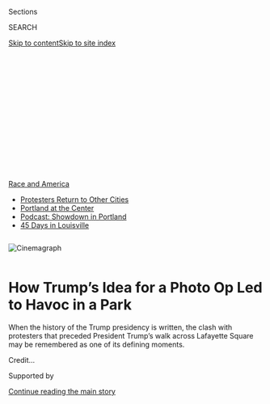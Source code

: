 <div id="app">

<div>

<div>

<div>

<div class="NYTAppHideMasthead css-ikk3s8 e1suatyy0">

<div class="section css-133zg39 e1suatyy2">

<div class="css-eph4ug er09x8g0">

<div class="css-6n7j50">

</div>

<span class="css-1dv1kvn">Sections</span>

<div class="css-10488qs">

<span class="css-1dv1kvn">SEARCH</span>

</div>

[Skip to content](#site-content)[Skip to site
index](#site-index)

</div>

<div class="css-10698na e1huz5gh0">

</div>

</div>

</div>

</div>

<div data-aria-hidden="false">

<div id="site-content" data-role="main">

<div>

<div class="css-1aor85t" style="opacity:0.000000001;z-index:-1;visibility:hidden">

<div class="css-1hqnpie">

<div class="css-epjblv">

<span class="css-17xtcya">[Politics](/section/politics)</span><span class="css-x15j1o">|</span><span class="css-fwqvlz">How
Trump’s Idea for a Photo Op Led to Havoc in a
Park</span>

</div>

<div class="css-k008qs">

<div class="css-1iwv8en">

<span class="css-18z7m18"></span>

<div>

</div>

</div>

<span class="css-1n6z4y">https://nyti.ms/2U5gcTp</span>

<div class="css-1705lsu">

<div class="css-4xjgmj">

<div class="css-4skfbu" data-role="toolbar" data-aria-label="Social Media Share buttons, Save button, and Comments Panel with current comment count" data-testid="share-tools">

  - 
  - 
  - 
  - 
    
    <div class="css-6n7j50">
    
    </div>

  - 
  - 

</div>

</div>

</div>

</div>

</div>

</div>

<div id="NYT_TOP_BANNER_REGION" class="css-11qgg8s">

<div>

<div id="styln-prism-menu-1590763508878" class="section interactive-content interactive-size-medium css-1du2ztb">

<div class="css-17ih8de interactive-body">

<div id="scroll-container" class="css-1gj85ro">

[<span class="styln-title-wrap"><span class="css-1pje3qr">Race
and</span><span class="css-1pje3qr">
America</span></span>](https://www.nytimes.com/news-event/george-floyd-protests-minneapolis-new-york-los-angeles?action=click&pgtype=Article&state=default&region=TOP_BANNER&context=storylines_menu)

  - [Protesters Return to Other
    Cities](https://www.nytimes.com/2020/07/26/us/protests-portland-seattle-trump.html?action=click&pgtype=Article&state=default&region=TOP_BANNER&context=storylines_menu)
  - [Portland at the
    Center](https://www.nytimes.com/2020/07/24/us/portland-oregon-protests-white-race.html?action=click&pgtype=Article&state=default&region=TOP_BANNER&context=storylines_menu)
  - [Podcast: Showdown in
    Portland](https://www.nytimes.com/2020/07/23/podcasts/the-daily/portland-protests.html?action=click&pgtype=Article&state=default&region=TOP_BANNER&context=storylines_menu)
  - [45 Days in
    Louisville](https://www.nytimes.com/interactive/2020/07/16/us/black-lives-matter-protests-louisville-breonna-taylor.html?action=click&pgtype=Article&state=default&region=TOP_BANNER&context=storylines_menu)

</div>

</div>

</div>

</div>

</div>

<div id="fullBleedHeaderContent">

<div class="css-9fsmc8">

<div class="sizeFull css-1vxzd3j">

<div class="css-m5hpv3" style="width:100%;overflow:hidden">

<div class="css-122y91a">

![Cinemagraph](https://static01.nyt.com/images/2020/06/02/us/politics/02dc-unrest-tictoc-1/merlin_173090628_9c9a1070-0e82-48f4-9bde-d3cdc874e370-videoSixteenByNine3000.jpg)

</div>

</div>

</div>

</div>

<div class="css-1aqq9tq">

<div class="css-1vkm6nb ehdk2mb0">

# How Trump’s Idea for a Photo Op Led to Havoc in a Park

</div>

When the history of the Trump presidency is written, the clash with
protesters that preceded President Trump’s walk across Lafayette Square
may be remembered as one of its defining
moments.

</div>

<div class="css-nwzfg5 e1gnum310">

<span class="css-1f9pvn2 politics"></span><span class="css-cnj6d5 e1z0qqy90" itemprop="copyrightHolder"><span class="css-1ly73wi e1tej78p0">Credit...</span><span><span></span></span></span>

</div>

<div id="sponsor-wrapper" class="css-1hyfx7x">

<div id="sponsor-slug" class="css-19vbshk">

Supported by

</div>

[Continue reading the main
story](#after-sponsor)

<div id="sponsor" class="ad sponsor-wrapper" style="text-align:center;height:100%;display:block">

</div>

<div id="after-sponsor">

</div>

</div>

<div class="css-1wx1auc e1gnum311">

<div class="css-18e8msd">

<div class="css-vp77d3 epjyd6m0">

<div class="css-1baulvz">

By [<span class="css-1baulvz" itemprop="name">Peter
Baker</span>](https://www.nytimes.com/by/peter-baker),
[<span class="css-1baulvz" itemprop="name">Maggie
Haberman</span>](https://www.nytimes.com/by/maggie-haberman),
[<span class="css-1baulvz" itemprop="name">Katie
Rogers</span>](https://www.nytimes.com/by/katie-rogers),
[<span class="css-1baulvz" itemprop="name">Zolan
Kanno-Youngs</span>](https://www.nytimes.com/by/zolan-kanno-youngs) and
[<span class="css-1baulvz last-byline" itemprop="name">Katie
Benner</span>](https://www.nytimes.com/by/katie-benner)

Videos by [<span class="css-1baulvz" itemprop="name">Haley
Willis</span>](https://www.nytimes.com/by/haley-willis),
[<span class="css-1baulvz" itemprop="name">Christiaan
Triebert</span>](http://nytimes.com/by/christiaan-triebert) and
<span class="css-1baulvz last-byline" itemprop="name">David Botti</span>

</div>

</div>

  - 
    
    <div class="css-ld3wwf e16638kd2">
    
    Published June 2, 2020Updated July 28,
    2020
    
    </div>

  - 
    
    <div class="css-4xjgmj">
    
    <div class="css-pvvomx" data-role="toolbar" data-aria-label="Social Media Share buttons, Save button, and Comments Panel with current comment count" data-testid="share-tools">
    
      - 
      - 
      - 
      - 
        
        <div class="css-6n7j50">
        
        </div>
    
      - 
      - 
    
    </div>
    
    </div>

</div>

<div class="css-tk9fsr">

[阅读简体中文版](https://cn.nytimes.com/usa/20200603/trump-walk-lafayette-square/ "Read in Simplified Chinese")[閱讀繁體中文版](https://cn.nytimes.com/usa/20200603/trump-walk-lafayette-square/zh-hant/ "Read in Traditional Chinese")[Leer
en
español](https://www.nytimes.com/es/2020/06/03/espanol/mundo/trump-foto-iglesia-protestas.html "Read in Spanish")

</div>

</div>

</div>

<div class="section meteredContent css-1r7ky0e" name="articleBody" itemprop="articleBody">

<div class="css-1fanzo5 StoryBodyCompanionColumn">

<div class="css-53u6y8">

WASHINGTON — After a weekend of protests that led all the way to his own
front yard and forced him to [briefly retreat to a bunker beneath the
White
House](https://www.nytimes.com/2020/06/03/us/politics/trump-protests.html),
President Trump arrived in the Oval Office on Monday agitated over the
television images, annoyed that anyone would think he was hiding and
eager for action.

He wanted to send the military into American cities, an idea that
provoked a heated, voices-raised fight among his advisers. But by the
end of the day, urged on by his daughter Ivanka Trump, he came up with a
more personal way of demonstrating toughness — he would march across
[Lafayette
Square](https://www.nytimes.com/2020/07/28/us/politics/lafayette-square-park-police-protests.html)
to a church damaged by fire the night before.

The only problem: A plan developed earlier in the day to expand the
security perimeter around the White House had not been carried out. When
Attorney General William P. Barr strode out of the White House gates for
a personal inspection early Monday evening, he discovered that
protesters were still on the northern edge of the square. For the
president to make it to St. John’s Church, they would have to be cleared
out. Mr. Barr gave the order to disperse them.

</div>

</div>

<div class="css-1fanzo5 StoryBodyCompanionColumn">

<div class="css-53u6y8">

What ensued was a burst of violence unlike any seen in the shadow of the
White House in generations. As he prepared for his surprise march to the
church, Mr. Trump first went before cameras in the Rose Garden to
declare himself “your president of law and order” but also “an ally of
all peaceful protesters,” even as peaceful protesters just a block away
and clergy members on the church patio were routed by smoke and flash
grenades and some form of chemical spray deployed by shield-bearing riot
officers and mounted
police.

</div>

</div>

![<span class="css-cch8ym"><span class="css-1dv1kvn">Credit</span></span>](https://static01.nyt.com/images/2020/02/06/us/02-vid-dcclip6-image/02-vid-dcclip6-image-videoSixteenByNineJumbo1600.jpg)

<div class="css-1fanzo5 StoryBodyCompanionColumn">

<div class="css-53u6y8">

After a day in which he [berated “weak”
governors](https://www.nytimes.com/2020/06/01/us/politics/trump-governors.html)
and lectured them to “dominate” the demonstrators, the president emerged
from the White House, followed by a phalanx of aides and Secret Service
agents as he made his way to the church, where he posed stern-faced,
holding up a Bible that his daughter pulled out of her $1,540 MaxMara
bag.

The resulting photographs of Mr. Trump striding purposefully across the
square satisfied his long-held desire to project strength, images that
members of his re-election campaign team quickly began recirculating and
pinning to their Twitter home pages once he was safely back in the
fortified White House.

The scene of mayhem that preceded the walk — barely 1,000 feet from the
symbol of American democracy —<span class="css-8l6xbc evw5hdy0">
</span>evoked images more commonly associated with authoritarian
countries, but that did not bother the president, who has long flirted
with overseas strongmen and has expressed envy of their ability to
dominate.

Throughout his time in office, Mr. Trump has generated concern over what
critics see as his autocratic instincts, including his claims to
untrammeled power to “do whatever I want,” his attacks on
quasi-autonomous institutions of government like the F.B.I. or
inspectors general and his efforts to discredit independent sources of
information that anger him, like the news media he denounces as the
“enemy of the people.”

</div>

</div>

<div class="css-1fanzo5 StoryBodyCompanionColumn">

<div class="css-53u6y8">

And when the history of the Trump presidency is written, the clash at
Lafayette Square may be remembered as one of its defining moments.

Mr. Trump and his inner circle considered it a triumph that would
resonate with many middle Americans turned off by scenes of urban riots
and looting that have accompanied nonviolent protests of the [police
killing of a subdued black man in
Minneapolis](https://www.nytimes.com/2020/05/31/us/george-floyd-investigation.html).

But critics, including some fellow Republicans, were aghast at the use
of force against Americans who posed no visible threat at the time, all
to facilitate what they deemed a ham-handed photo opportunity featuring
all white faces. Some Democratic senators used words like
[“fascist”](https://twitter.com/RonWyden/status/1267605801549664256)
and
[“dictator”](https://twitter.com/KamalaHarris/status/1267603100656898049)
to describe the president’s words and actions.

Bishop Mariann Edgar Budde of the Episcopal Diocese of Washington, who
was not consulted beforehand, [said she was
“outraged”](https://www.nytimes.com/2020/06/02/us/politics/trump-church.html)
over the use of one of her churches as a political backdrop to boast of
squelching protests against racism. Even some White House officials
privately expressed dismay that the president’s entourage had not
thought to include a single person of color.

Mayor Muriel E. Bowser of Washington sharply objected on Tuesday and
said the federal government had even privately broached the idea of
taking over the city’s police force, which she pledged to resist. “I
don’t think the military should be used in the streets of American
cities against Americans,” she said, “and I definitely don’t think it
should be done for a show.”

Arlington County in suburban Virginia withdrew its police from those
assembled to guard the White House and other federal sites after the
Lafayette Square clash. Even beforehand, Democratic governors in
Virginia, New York and Delaware refused to send National Guard troops
requested by the Trump
administration.

</div>

</div>

![<span class="css-cch8ym"><span class="css-1dv1kvn">Credit</span></span>](https://static01.nyt.com/images/2020/02/06/us/02-vid-dcclip3a-image/02-vid-dcclip3a-image-videoSixteenByNineJumbo1600.jpg)

<div class="css-1fanzo5 StoryBodyCompanionColumn">

<div class="css-53u6y8">

The spectacle staged by the White House also left military leaders
struggling to explain themselves in response to criticism from retired
officers that they had allowed themselves to be used as political props.
Defense Secretary Mark T. Esper and Gen. Mark A. Milley, the chairman of
the Joint Chiefs of Staff, put out word through military officials that
they did not know in advance about the dispersal of the protesters or
about the president’s planned photo op, insisting that they thought they
were accompanying him to review the troops.

The police action cleared the way for the photo op, but it hardly
quelled the anger in the streets. By Tuesday afternoon, demonstrators
had returned to the edge of Lafayette Square — where new tall fences had
been erected overnight — and shouted their discontent at the line of
black-clad officers.

“Take off the riot gear, I don’t see no riot here,” they chanted.

Aides on Tuesday defended Mr. Trump’s walk to the church, given that a
small fire had been set in its basement during demonstrations over the
weekend. “The president very much felt when he saw those images on
Sunday night — that crossed a terrible line, that goes way beyond
peaceful protesting,” Kellyanne Conway, his counselor, told reporters.

But she distanced him from the decisions on how to disperse the crowd.
“Clearly, the president doesn’t know how law enforcement is handling
his movement,” she said.

This account of the clash is based on descriptions by reporters at the
scene, interviews with dozens of protesters, White House aides, law
enforcement officials, city leaders and others involved in the tense day
as well as an analysis of video footage from The New York Times’s visual
investigations team.

## Morning at the White House

Mr. Trump was stirred up on Monday morning as he met with national
security and law enforcement advisers to discuss what could be done
about the street unrest. The advisers told him that he could not let the
nation’s capital be overrun, that the symbolism was too important and
that he had to get it under control that night.

Among the ideas put on the table was invoking the Insurrection Act, a
two-century-old law that would enable the president to send in
active-duty military to quell disturbances over the objections of
governors. The act has long been controversial. President George Bush
invoked it in 1992 to respond to the Rodney King riots only at the
request of California. But in the civil rights era, presidents sent in
troops to enforce desegregation over the resistance of racist governors.

</div>

</div>

<div class="css-1fanzo5 StoryBodyCompanionColumn">

<div class="css-53u6y8">

Its use is so charged that President George W. Bush hesitated to invoke
it to respond to Hurricane Katrina for fear of looking like he was
overriding local and state leaders.

</div>

</div>

<div class="css-79elbk" data-testid="photoviewer-wrapper">

<div class="css-z3e15g" data-testid="photoviewer-wrapper-hidden">

</div>

<div class="css-1a48zt4 ehw59r15" data-testid="photoviewer-children">

![<span class="css-16f3y1r e13ogyst0" data-aria-hidden="true">Protesters
on Monday near the White House. The scene of mayhem that unfolded barely
1,000 feet from the symbol of American democracy evoked images more
commonly associated with authoritarian
countries.</span><span class="css-cnj6d5 e1z0qqy90" itemprop="copyrightHolder"><span class="css-1ly73wi e1tej78p0">Credit...</span><span>Erin
Schaff/The New York
Times</span></span>](https://static01.nyt.com/images/2020/06/02/us/politics/02dc-unrest-tictoc-protest/merlin_173083536_3794a6fb-0349-48ee-91bf-bd228b847a36-articleLarge.jpg?quality=75&auto=webp&disable=upscale)

</div>

</div>

<div class="css-1fanzo5 StoryBodyCompanionColumn">

<div class="css-53u6y8">

Vice President Mike Pence favored the idea, reasoning that it would
allow quicker action than calling up National Guard units, and he was
backed by Mr. Esper. But Mr. Barr and General Milley warned against it.
The attorney general cited concerns about states’ rights, while General
Milley assured the president that he had enough force already in the
nation’s capital to secure the city and expressed worry about putting
active-duty soldiers in such a role.

Several officials came away with different impressions of where Mark
Meadows, the White House chief of staff, stood on the issue, but the
discussion grew increasingly heated as voices were raised and tensions
escalated.

Mr. Trump and Mr. Pence then conducted a conference call with the
nation’s governors in which the president berated them for being
“weak” and “fools,” advising them to “dominate” the demonstrators.
Mr. Esper talked about controlling “the battlespace.”

The president rhapsodized about the crackdown in Minneapolis once the
National Guard moved in. “It’s a beautiful thing to watch,” he said. “It
just can’t be any better. There’s no experiment needed. You don’t have
to do tests.”

## Midday Planning

In Washington, Mr. Barr was in charge of the federal response and an
alphabet soup of agencies had contributed officers, agents and troops to
defend the White House and other federal installations, including the
Secret Service, the United States Park Police, National Guard, Capitol
Police, the Bureau of Alcohol, Tobacco, Firearms and Explosives, the
Marshal’s Service, the Bureau of Prisons, Customs and Border Protection
and Immigration and Customs
Enforcement.

</div>

</div>

![<span class="css-cch8ym"><span class="css-1dv1kvn">Credit</span></span>](https://static01.nyt.com/images/2020/02/06/us/02-vid-dcclip2-image/02-vid-dcclip2-image-videoSixteenByNineJumbo1600.jpg)

<div class="css-1fanzo5 StoryBodyCompanionColumn">

<div class="css-53u6y8">

Mr. Barr was concerned about demonstrations near the White House over
the weekend that had resulted in a small basement fire at St. John’s and
graffiti on the Treasury Department headquarters, so he resolved to push
the security perimeter farther from the mansion.

Reinforcements were summoned. Just before noon, an alert went out to
every Washington-area agent with Homeland Security Investigations, a
division of ICE, telling them to prepare to assist with any
demonstration, according to an email labeled with a “high” severity. The
F.B.I. deployed its elite hostage rescue team, highly armed and trained
agents more accustomed to arresting dangerous suspects than dealing with
riots. And ICE deployed its “special response teams” to protect agency
facilities and be on call for more.

But others were reluctant to help. Mr. Trump was so aggressive on the
call with governors that when Gov. Ralph Northam of Virginia received a
request to send up to 5,000 of his state’s National Guard troops, he
grew concerned. His staff contacted Ms. Bowser’s office and discovered
that the mayor had not even been notified of the request. At that point,
Mr. Northam turned the White House down. Similarly, Gov. Andrew Cuomo of
New York called off buses of National Guard troops that were to head to
Washington.

By midafternoon on Monday, protesters had gathered again on H Street at
the north side of Lafayette Square, this time peacefully. The Rev. Gini
Gerbasi, the rector of St. John’s Church in Georgetown and a former
assistant rector at St. John’s, arrived around 4 p.m. with cases of
water for the demonstrators. Joining her on the church patio were about
20 clergy members who passed out
snacks.

</div>

</div>

![<span class="css-cch8ym"><span class="css-1dv1kvn">Credit</span></span>](https://static01.nyt.com/images/2020/02/06/us/02-vid-dcclip1-image/02-vid-dcclip1-image-videoSixteenByNineJumbo1600.jpg)

<div class="css-1fanzo5 StoryBodyCompanionColumn">

<div class="css-53u6y8">

Next to them on the patio, a group affiliated with Black Lives Matter
mixed water and soap in squeeze bottles as emergency eye wash if
protesters were tear-gassed by the police.

</div>

</div>

<div class="css-1fanzo5 StoryBodyCompanionColumn">

<div class="css-53u6y8">

While there were occasionally some aggressive encounters with the
police, Ms. Gerbasi said, it was largely calm. “There were a few tense
moments,” she said. “But it was peaceful.”

Inside the White House nearby, Mr. Trump was coming up with his plan to
walk to the church. Several administration officials said it was his own
idea; two officials said that during a senior staff meeting on Tuesday,
Mr. Meadows credited the president’s daughter. It was crafted during an
Oval Office meeting the day before that included Ms. Trump; Mr. Meadows;
Jared Kushner, the president’s son-in-law and senior adviser; and Hope
Hicks, another top adviser.

At some point, Anthony Ornato, a Secret Service veteran who serves as
deputy chief of staff for operations, was brought in to coordinate the
logistics of the visit. Ms. Hicks came up with the visuals for how it
would look. But officials privately conceded that little thought was
given to what Mr. Trump would do once he actually got to the church.
There was some discussion of going inside, but it was boarded up.

The president and his team decided he would first make a statement in
the Rose Garden in which he would express sympathy for the family of
George Floyd, the black man who died in Minneapolis when a police
officer kneeled on his neck for nearly nine minutes, but then he would
take a strong stance in favor of reclaiming the streets. He would
threaten to invoke the Insurrection Act if governors and mayors did not
do a better job of security. Reporters were told a statement would be
coming, but the march to the church was kept a secret.

Mr. Barr made a trip out of the White House and into Lafayette Square
only to find that the plan to expand the security perimeter had not been
carried out. He ordered the law enforcement officers on the ground to
complete the expansion, which would mean dispersing protesters, but
there was not enough time to do so before the president’s planned
statement.

</div>

</div>

<div class="css-79elbk" data-testid="photoviewer-wrapper">

<div class="css-z3e15g" data-testid="photoviewer-wrapper-hidden">

</div>

<div class="css-1a48zt4 ehw59r15" data-testid="photoviewer-children">

<div class="css-1xdhyk6 erfvjey0">

<span class="css-1ly73wi e1tej78p0">Image</span>

<div class="css-zjzyr8">

<div data-testid="lazyimage-container" style="height:257.77777777777777px">

</div>

</div>

</div>

<span class="css-16f3y1r e13ogyst0" data-aria-hidden="true">Attorney
General William P. Barr on Monday outside the White House. He gave the
order to disperse the
demonstrators.</span><span class="css-cnj6d5 e1z0qqy90" itemprop="copyrightHolder"><span class="css-1ly73wi e1tej78p0">Credit...</span><span>Alex
Brandon/Associated Press</span></span>

</div>

</div>

<div class="css-1fanzo5 StoryBodyCompanionColumn">

<div class="css-53u6y8">

## Before the Clash

At 5:07 p.m., National Guard trucks loaded with troops headed north on
West Executive Avenue, a lane on the White House compound between the
West Wing and the Eisenhower Executive Office Building, and drove past
the visitors’ entrance, went out the gates and turned right onto
Pennsylvania Avenue.

</div>

</div>

<div class="css-1fanzo5 StoryBodyCompanionColumn">

<div class="css-53u6y8">

Shortly after, two members of the Secret Service counterassault team
appeared on the roof of the West Wing with guns and binoculars, peering
north toward Lafayette Square. While snipers are stationed on the main
roof of the White House from time to time, they are not usually deployed
on top of the West Wing, and the sight was jarring for regulars at the
building.

The White House press corps was summoned to the Rose Garden at 6:03 p.m.
Outside the gates and across Lafayette Square, some of the officers in
riot gear kneeled down and some protesters initially thought they were
expressing solidarity as the police have done in other cities, but in
fact they were putting on their gas masks.

At 6:17 p.m., a large phalanx of officers wearing Secret Service
uniforms began advancing on protesters, climbing or jumping over
barriers at the edge of the square at H Street and Madison Place.
Officials said later that the police warned protesters to disperse three
times, but if they did, reporters on the scene as well as many
demonstrators did not hear
it.

</div>

</div>

![](https://static01.nyt.com/images/2020/06/02/autossell/02-vid-dcclip3b-cover/02-vid-dcclip3b-cover-videoSixteenByNineJumbo1600.png)

<div class="css-1fanzo5 StoryBodyCompanionColumn">

<div class="css-53u6y8">

Some form of chemical agent was fired at protesters, flash bang grenades
went off and mounted police moved toward the crowds. “People were
dropping to the ground” at the sound of bangs and pops that sounded like
gunfire, Ms. Gerbasi said. “We started seeing and smelling tear gas, and
people were running at us.”

By 6:30 p.m., she said, “Suddenly the police were on the patio of St.
John’s Church in a line, literally pushing and shoving people off of the
patio.”

Julia Dominick, a seminarian with the Virginia Theological Seminary in
Alexandria, Va., and a former emergency room nurse, was tending to a
hurt protester when a police line advanced.

</div>

</div>

<div class="css-1fanzo5 StoryBodyCompanionColumn">

<div class="css-53u6y8">

“There was not a warning,” she said. “I’ve never been in a war. I’ve
never been shot at. I’ve never been afraid in that way. Those sounds and
the gas, it will be with me.” (No police agency acknowledged using tear
gas, but reporters and protesters on the scene said there was clearly a
chemical irritant of some kind.)

At 6:43 p.m., Mr. Trump made his statement in the Rose Garden, finishing
seven minutes later, and then headed back through the White House to
emerge on the north side and walk out the gates and into the park. Mr.
Barr, Mr. Esper, General Milley, Mr. Meadows, Ms. Trump, Mr. Kushner and
others followed him, but Mr. Pence and his staff hung back as the
building emptied and watched on television instead.

The president’s movement surprised nearly everyone, as he intended,
including law enforcement. The Washington police chief said he was
notified only moments beforehand. Park Police commanders on the scene
were as surprised as everyone else to see the president in the
park.

</div>

</div>

![<span class="css-cch8ym"><span class="css-1dv1kvn">Credit</span></span>](https://static01.nyt.com/images/2020/06/02/video/02-vid-dcclip4-COVER/02-vid-dcclip4-COVER-videoSixteenByNineJumbo1600.png)

<div class="css-1fanzo5 StoryBodyCompanionColumn">

<div class="css-53u6y8">

When he reached St. John’s, Mr. Trump made no pretense of any intent
other than posing for photographs — he held up the Bible carried by his
daughter, then gathered a few top advisers next to him in a line. He
made no formal remarks and then, having accomplished his purpose, headed
back to the White House, passing in front of a wall with new graffiti
saying, “Fuck Trump.”

The police and other forces pursued demonstrators around the capital the
rest of the evening, with military helicopters even swooping low
overhead in what were called shows of force. Mr. Barr and General Milley
at different points roamed the
streets.

</div>

</div>

![<span class="css-cch8ym"><span class="css-1dv1kvn">Credit</span></span>](https://static01.nyt.com/images/2020/06/02/video/02-vid-dcclip5-COVER/02-vid-dcclip5-COVER-videoSixteenByNineJumbo1600.png)

<div class="css-1fanzo5 StoryBodyCompanionColumn">

<div class="css-53u6y8">

By Tuesday morning, Mr. Trump boasted of success. “D.C. had no problems
last night,” [he wrote on
Twitter](https://twitter.com/realDonaldTrump/status/1267808120136511489).
“Many arrests. Great job done by all. Overwhelming force. Domination.
Likewise, Minneapolis was great (thank you President Trump\!).”

By Tuesday afternoon, the crowds were back and even bigger.

Peter Baker, Katie Rogers, Zolan Kanno-Youngs and Katie Benner reported
from Washington, and Maggie Haberman from New York. Reporting was
contributed by Helene Cooper, Thomas Gibbons-Neff, Annie Daniel, Annie
Karni, Jonathan Martin, Douglas Mills, Eric Schmitt, Erin Schaff and
Jennifer Steinhauer from Washington.

Video sources: Aaron Fenster, via Storyful; Ben Warren; Agencia EFE, via
Associated Press; U.S. Network Pool, via Reuters; Scott Thuman; U.S.
Pool via Reuters; Google Earth; and ADS-B Exchange.

</div>

</div>

</div>

<div>

</div>

<div>

</div>

<div>

</div>

<div>

<div id="bottom-wrapper" class="css-1ede5it">

<div id="bottom-slug" class="css-l9onyx">

Advertisement

</div>

[Continue reading the main
story](#after-bottom)

<div id="bottom" class="ad bottom-wrapper" style="text-align:center;height:100%;display:block;min-height:90px">

</div>

<div id="after-bottom">

</div>

</div>

</div>

</div>

</div>

## Site Index

<div>

</div>

## Site Information Navigation

  - [© <span>2020</span> <span>The New York Times
    Company</span>](https://help.nytimes.com/hc/en-us/articles/115014792127-Copyright-notice)

<!-- end list -->

  - [NYTCo](https://www.nytco.com/)
  - [Contact
    Us](https://help.nytimes.com/hc/en-us/articles/115015385887-Contact-Us)
  - [Work with us](https://www.nytco.com/careers/)
  - [Advertise](https://nytmediakit.com/)
  - [T Brand Studio](http://www.tbrandstudio.com/)
  - [Your Ad
    Choices](https://www.nytimes.com/privacy/cookie-policy#how-do-i-manage-trackers)
  - [Privacy](https://www.nytimes.com/privacy)
  - [Terms of
    Service](https://help.nytimes.com/hc/en-us/articles/115014893428-Terms-of-service)
  - [Terms of
    Sale](https://help.nytimes.com/hc/en-us/articles/115014893968-Terms-of-sale)
  - [Site
    Map](https://spiderbites.nytimes.com)
  - [Help](https://help.nytimes.com/hc/en-us)
  - [Subscriptions](https://www.nytimes.com/subscription?campaignId=37WXW)

</div>

</div>

</div>

</div>
